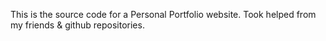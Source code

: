 This is the source code for a Personal Portfolio website.
Took helped from my friends & github repositories.



